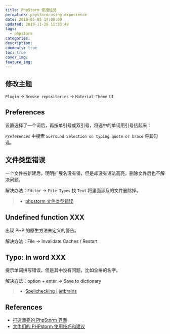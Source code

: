 ```yaml
---
title: PhpStorm 使用经验
permalink: phpstorm-using-experience
date: 2018-05-05 14:00:00
updated: 2019-11-26 11:33:49
tags:
  - phpstorm
categories:
description:
comments: true
toc: true
cover_img:
feature_img:
---
```


## 修改主题

`Plugin` -> `Browse repositories` -> `Material Theme UI`

## Preferences

设置选择了一个词后，再按单引号或双引号，将选中的单词用引号括起来：

`Preferences` 中搜索 `Surround Selection on typing quote or brace` 将其勾选。

<!-- more -->

## 文件类型错误

一个文件被新建后，明明扩展名没有错，但是却没有语法高亮，删除文件后也不解决问题。

解决办法：`Editor` -> `File Types` 找 `Text` 将里面涉及的文件删除掉。

> - [phpstorm 文件类型错误](https://segmentfault.com/q/1010000004495692)

## Undefined function XXX

出现 PHP 的原生方法未定义的警告。

解决方法：File -> Invalidate Caches / Restart

## Typo: In word XXX

提示单词拼写错误，但是其中没有问题，比如全拼的名字。

解决方法：option + enter -> Save to dictionary

> - [Spellchecking | jetbrains](https://www.jetbrains.com/help/phpstorm/spellchecking.html)

## References

- [打造漂亮的 PhpStorm 界面](https://laravel-china.org/articles/4172/create-beautiful-phpstorm-interface)
- [大牛们的 PHPstorm 使用技巧和建议](http://www.pilishen.com/posts/phpstorm-tips-and-tricks)
